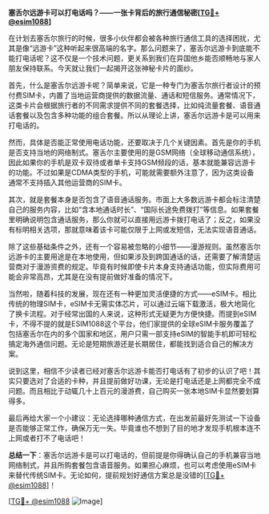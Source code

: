 **塞舌尔远游卡可以打电话吗？——一张卡背后的旅行通信秘密[[TG💪+ @esim1088](https://t.me/s/esim1088)]**

在计划去塞舌尔旅行的时候，很多小伙伴都会被各种旅行通信工具的选择困扰，尤其是像“远游卡”这种听起来很高端的名字。那么问题来了，塞舌尔远游卡到底能不能打电话呢？这不仅是一个技术问题，更关系到我们在异国他乡能否顺畅地与家人朋友保持联系。今天就让我们一起揭开这张神秘卡片的面纱。

首先，什么是塞舌尔远游卡呢？简单来说，它是一种专门为塞舌尔旅行者设计的预付费SIM卡，内置了当地运营商提供的数据流量、通话和短信服务。通常情况下，这类卡片会根据旅行者的不同需求提供不同的套餐选择，比如纯流量套餐、语音通话套餐以及包含多种功能的组合套餐。所以从理论上讲，塞舌尔远游卡是可以用来打电话的。

然而，具体是否能正常使用电话功能，还要取决于几个关键因素。首先是你的手机是否支持当地的网络制式。塞舌尔主要使用的是GSM网络（全球移动通信系统），因此如果你的手机是双卡双待或者单卡支持GSM频段的话，基本就能兼容远游卡的功能。不过如果是CDMA类型的手机，可能就需要额外注意了，因为这类设备通常不支持插入其他运营商的SIM卡。

其次，就是套餐本身是否包含了语音通话服务。市面上大多数远游卡都会标注清楚自己的服务内容，比如“含本地通话时长”、“国际长途免费拨打”等信息。如果套餐里明确说明包含通话服务，那么你就可以直接用远游卡拨打电话了；反之，如果没有标明相关选项，那就意味着该卡可能仅限于上网或发短信，无法实现语音通话。

除了这些基础条件之外，还有一个容易被忽略的小细节——漫游规则。虽然塞舌尔远游卡的主要用途是在本地使用，但如果涉及到跨国通话的话，还需要了解清楚运营商对于漫游资费的规定。毕竟有时候即使卡片本身支持通话功能，但实际费用可能会非常高昂，尤其是在没有提前做好准备的情况下。

当然啦，随着科技的发展，现在还有一种更加灵活便捷的方式——eSIM卡。相比传统的物理SIM卡，eSIM卡无需实体芯片，可以通过云端下载激活，极大地简化了换卡流程。对于经常出国的人来说，这种形式无疑更为方便快捷。而提到eSIM卡，不得不提的就是ESIM1088这个平台，他们家提供的全球eSIM卡服务覆盖了包括塞舌尔在内的多个国家和地区，用户只需一部支持eSIM的智能手机即可轻松搞定海外通信问题。无论是短期旅游还是长期居住，都能找到适合自己的解决方案。

说到这里，相信不少读者已经对塞舌尔远游卡能否打电话有了初步的认识了吧！其实只要选对了合适的卡种，并且提前做好功课，无论是打电话还是上网都完全不成问题。而且相比于动辄几十上百元的漫游费，自己购买一张本地SIM卡显然要划算得多。

最后再给大家一个小建议：无论选择哪种通信方式，在出发前最好先测试一下设备是否能够正常工作，确保万无一失。毕竟谁也不想到了目的地才发现手机根本连不上网或者打不了电话吧！

**总结一下**：塞舌尔远游卡是可以打电话的，但前提是你得确认自己的手机兼容当地网络制式，并且所购套餐包含语音服务。如果担心麻烦，也可以考虑使用eSIM卡来替代传统SIM卡。无论如何，提前规划好通信方案总是没错的[[TG💪+ @esim1088](https://t.me/s/esim1088)]！

[[TG💪+ @esim1088](https://t.me/s/esim1088) ![Image](https://i.postimg.cc/4NQfJmqS/Snipaste-2025-05-13-00-14-12.png)]